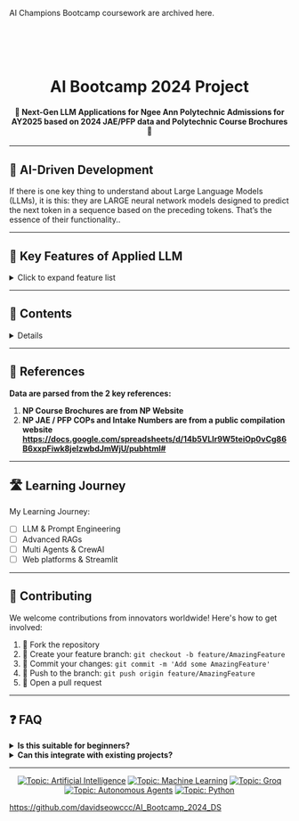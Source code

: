 AI Champions Bootcamp coursework are archived here.
<h1 align="center">
  <br>

  <br>
  AI Bootcamp 2024 Project
  <br>
</h1>

<h4 align="center">🚀 Next-Gen LLM Applications for Ngee Ann Polytechnic Admissions for AY2025 based on 2024 JAE/PFP data and Polytechnic Course Brochures🤖</h4>

---

## 🌟 AI-Driven Development

If there is one key thing to understand about Large Language Models (LLMs), it is this: 
they are LARGE neural network models designed to predict the next token in a sequence based on the preceding tokens. 
That’s the essence of their functionality..

---

## 🚀 Key Features of Applied LLM

<details>
<summary>Click to expand feature list</summary>

- **🧠 AI-Powered Collaboration**: Specialized AI agents work in harmony to manage, develop, and optimize projects
- **⚡ Groq Integration**: Leverage Groq's lightning-fast AI models for unparalleled performance
- **💡 Autonomous Ideation**: Self-generating project ideas with market potential analysis
- **🌐 Intelligent Research**: Advanced scraping and data synthesis capabilities
- **📊 NLP-Driven Task Management**: Automated task extraction, prioritization, and tracking

</details>

---

## 🏁 Contents

<details>
Contents:

1. **LLM Chatbot on NP JAE/PFP using RAG of a public dataset 2014-2024**
2. **LLM Chatbot on NP Course Brochure using RAG on NP Course Brochures 2024**
3. **DAE International Qualification Enquiries**: TBC.

</details>

---

## 🔬 References
**Data are parsed from the 2 key references:**
1. **NP Course Brochures are from NP Website**
2. **NP JAE / PFP COPs and Intake Numbers are from a public compilation website**
**https://docs.google.com/spreadsheets/d/14b5VLIr9W5teiOp0vCg86B6xxpFiwk8jeIzwbdJmWjU/pubhtml#**

---

## 🛣️ Learning Journey

My Learning Journey:

- [ ] LLM & Prompt Engineering
- [ ] Advanced RAGs
- [ ] Multi Agents & CrewAI
- [ ] Web platforms & Streamlit

---

## 🤝 Contributing

We welcome contributions from innovators worldwide! Here's how to get involved:

1. 🍴 Fork the repository
2. 🌿 Create your feature branch: `git checkout -b feature/AmazingFeature`
3. 💍 Commit your changes: `git commit -m 'Add some AmazingFeature'`
4. 🚀 Push to the branch: `git push origin feature/AmazingFeature`
5. 🎉 Open a pull request

---

## ❓ FAQ

<details>
<summary><strong>Is this suitable for beginners?</strong></summary>
Absolutely! It's designed to be user-friendly for developers of all levels, and accessible to everyone.
</details>

<details>
<summary><strong>Can this integrate with existing projects?</strong></summary>
Yes! This is designed to seamlessly integrate with existing codebases. It can analyze your current project and suggest improvements or extensions.
</details>

---

<!-- SEO and topic tags -->
<p align="center">
  <a href="https://github.com/topics/artificial-intelligence"><img src="https://img.shields.io/badge/Topic-Artificial%20Intelligence-brightgreen" alt="Topic: Artificial Intelligence"></a>
  <a href="https://github.com/topics/machine-learning"><img src="https://img.shields.io/badge/Topic-Machine%20Learning-brightgreen" alt="Topic: Machine Learning"></a>
  <a href="https://github.com/topics/groq"><img src="https://img.shields.io/badge/Topic-Groq-brightgreen" alt="Topic: Groq"></a>
  <a href="https://github.com/topics/autonomous-agents"><img src="https://img.shields.io/badge/Topic-Autonomous%20Agents-brightgreen" alt="Topic: Autonomous Agents"></a>
  <a href="https://github.com/topics/python"><img src="https://img.shields.io/badge/Topic-Python-brightgreen" alt="Topic: Python"></a>
</p>

https://github.com/davidseowccc/AI_Bootcamp_2024_DS
